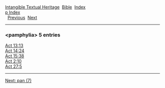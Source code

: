 [Intangible Textual Heritage](../../index)  [Bible](../index) 
[Index](index)   
[p Index](_p_)  
  [Previous](c08228)  [Next](c08230) 

------------------------------------------------------------------------

### &lt;pamphylia&gt; 5 entries

[Act 13:13](../kjv/act013.htm#013)  
[Act 14:24](../kjv/act014.htm#024)  
[Act 15:38](../kjv/act015.htm#038)  
[Act 2:10](../kjv/act002.htm#010)  
[Act 27:5](../kjv/act027.htm#005)  

------------------------------------------------------------------------

[Next: pan (7)](c08230)
